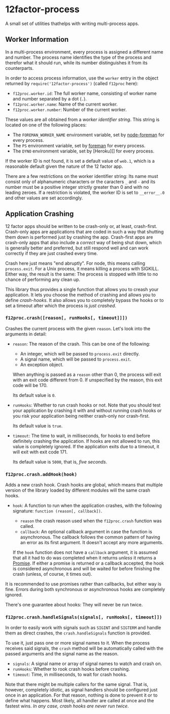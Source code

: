 12factor-process
================

A small set of utilities thathelps with writing multi-process apps.


Worker Information
------------------

In a multi-process environment, every process is assigned a different name and
number.  The process name identifies the type of the process and therefor what
it should run, while its number distinguishes it from its counterparts.

In order to access process information, use the `worker` entry in the object
returned by `require('12factor-process')` (called `f12proc` here):

  + `f12proc.worker.id`: The full worker name, consisting of worker name and
    number separated by a dot (`.`).
  + `f12proc.worker.name`: Name of the current worker.
  + `f12proc.worker.number`: Number of the current worker.

These values are all obtained from a *worker identifier string*.  This string
is located on one of the following places:

  + The `FOREMAN_WORKER_NAME` environment variable, set by [node-foreman][] for
    every process.
  + The `PS` environment variable, set by [foreman][] for every process.
  + The `DYNO` environment variable, set by [Heroku][] for every process.

If the worker ID is not found, it is set a default value of `web.1`, which is
a reasonable default given the nature of the 12 factor app.

There are a few restrictions on the worker identifier string: Its name must
consist only of alphanumeric characters or the caracters `_` and `-` and its
number must be a positive integer strictly greater than 0 and with no leading
zeroes.  If a restriction is violated, the worker ID is set to `__error__.0`
and other values are set accordingly.

  [foreman]: http://ddollar.github.io/foreman/ "foreman"
  [node-foreman]:
  [heroku]:


Application Crashing
--------------------

12 factor apps should be written to be crash-only or, at least, crash-first.
Crash-only apps are applications that are coded in such a way that shutting
them down is performed just by crashing the app.  Crash-first apps are
crash-only apps that also include a *correct* way of being shut down, which is
generally better and preferred, but still respond well and can work correctly
if they are just crashed every time.

Crash here just means "end abruptly".  For node, this means calling
`process.exit`.  For a Unix process, it means killing a process with SIGKILL.
Either way, the result is the same: The process is stopped with little to no
chance of performing any clean up.

This library thus provides a single function that allows you to creash your application.  It lets you choose the method of crashing and allows you to define *crash-hooks*.  It also allows you to completely bypass the hooks or to set a timeout after which the process is *just crashed*.


### `f12proc.crash([reason[, runHooks[, timeout]]])`

Crashes the current process with the given `reason`.  Let's look into the
arguments in detail:

  + `reason`: The reason of the crash.  This can be one of the following:

      - An integer, which will be passed to `process.exit` directly.
      - A signal name, which will be passed to `process.exit`.
      - An exception object.

    When anything is passed as a `reason` other than 0, the process will exit
    with an exit code different from 0.  If unspecified by the reason, this
    exit code will be 170.

    Its default value is `0`.

  + `runHooks`: Whether to run crash hooks or not.  Note that you should test
    your application by crashing it with and without running crash hooks or you
    risk your application being neither crash-only nor crash-first.

    Its default value is `true`.

  + `timeout`: The time to wait, in milliseconds, for hooks to end before
    definitely crashing the application.  If hooks are not allowed to run, this
    value is completely ignored.  If the application exits due to a timeout, it
    will exit with exit code 171.

    Its default value is `5000`, that is, *five seconds*.


### `f12proc.crash.addHook(hook)`

Adds a new crash hook.  Crash hooks are global, which means that multiple
version of the library loaded by different modules will the same crash hooks.

  + `hook`: A function to run when the application crashes, with the following
    signature: `function (reason[, callback])`.

      - `reason` the crash reason used when the `f12proc.crash` function was
        called.
      - `callback`: An optional callback argument in case the function is
        asynchronous.  The callback follows the common pattern of having an
        error as its first argument.  It doesn't accept any more arguments.

    If the `hook` function does not have a `callback` argument, it is assumed
    that all it had to do was completed when it returns *unless* it returns
    a [Promise][promises-aplus].  If either a promise is returned or a callback
    accepted, the hook is considered asynchronous and will be waited for before
    finishing the crash (unless, of course, it times out).

It is recommended to use promises rather than callbacks, but either way is
fine.  Errors during both synchronous or asynchronous hooks are completely
ignored.

  [promises-aplus]: https://promisesaplus.com/ "Promises/A+"

There's one guarantee about hooks: They will never be run twice.


### `f12proc.crash.handleSignals(signals[, runHooks[, timeout]])`

In order to easily work with signals such as `SIGINT` and `SIGTERM` and handle
them as direct crashes, the `crash.handleSignals` function is provided.

To use it, just pass one or more signal names to it.  When the process receives
said signals, the `crash` method will be automatically called with the passed
arguments and the signal name as the reason.

  + `signals`: A signal name or array of signal names to watch and crash on.
  + `runHooks`: Whether to rook crash hooks before crashing.
  + `timeout`: Time, in milliseconds, to wait for crash hooks.

Note that there might be multiple callers for the same signal.  That is,
however, completely idiotic, as signal handlers should be configured just once
in an application.  For that reason, nothing is done to prevent it or to define
what happens.  Most likely, all handler are called at once and the fastest
wins.  *In any case, crash hooks are never run twice*.